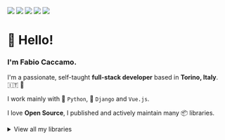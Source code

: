 [![](https://img.shields.io/github/stars/fabiocaccamo?style=flat&color=black&logo=github&logoColor=white&label=GitHub%20stars)](https://github.com/fabiocaccamo)
[![](https://img.shields.io/github/sponsors/fabiocaccamo?style=flat&color=purple&logo=github&logoColor=white&label=GitHub%20sponsors)](https://github.com/sponsors/fabiocaccamo)
[![](https://img.shields.io/github/followers/fabiocaccamo?style=flat&color=blueviolet&label=GitHub%20followers&logo=github)](https://github.com/fabiocaccamo?tab=followers)
[![](https://img.shields.io/twitter/follow/fabiocaccamo?color=blue&label=Twitter%20%40fabiocaccamo&logo=twitter&style=flat)](https://twitter.com/fabiocaccamo)
[![](https://polar.sh/embed/seeks-funding-shield.svg?org=fabiocaccamo)](https://polar.sh/fabiocaccamo)

# :wave: Hello!
### I'm Fabio Caccamo.
I'm a passionate, self-taught **full-stack developer** based in **Torino, Italy**. :it: :pinched_fingers:

I work mainly with :snake: `Python`, :unicorn: `Django` and `Vue.js`.

I love **Open Source**, I published and actively maintain many 📦 libraries.

<details><summary>View all my libraries</summary>
<p>
<table>
    <tbody>
        <tr>
            <td>
                :unicorn:
            </td>
            <td>
                <a href="https://github.com/fabiocaccamo/django-admin-interface">django-admin-interface</a>
            </td>
            <td>
                <a href="https://github.com/fabiocaccamo/django-admin-interface/stargazers"><img src="https://img.shields.io/github/stars/fabiocaccamo/django-admin-interface?style=flat&color=black" /></a>
            </td>
            <td>
                <a href="https://github.com/fabiocaccamo/django-admin-interface/issues"><img src="https://img.shields.io/github/issues/fabiocaccamo/django-admin-interface?style=flat" /></a>
            </td>
            <td>
                <a href="https://github.com/fabiocaccamo/django-admin-interface/pulls"><img src="https://img.shields.io/github/issues-pr/fabiocaccamo/django-admin-interface?style=flat" /></a>
            </td>
        </tr>
        <tr>
            <td>
                :iphone:
            </td>
            <td>
                <a href="https://github.com/fabiocaccamo/FCUUID">FCUUID</a>
            </td>
            <td>
                <a href="https://github.com/fabiocaccamo/FCUUID/stargazers"><img src="https://img.shields.io/github/stars/fabiocaccamo/FCUUID?style=flat&color=black" /></a>
            </td>
            <td>
                <a href="https://github.com/fabiocaccamo/FCUUID/issues"><img src="https://img.shields.io/github/issues/fabiocaccamo/FCUUID?style=flat" /></a>
            </td>
            <td>
                <a href="https://github.com/fabiocaccamo/FCUUID/pulls"><img src="https://img.shields.io/github/issues-pr/fabiocaccamo/FCUUID?style=flat" /></a>
            </td>
        </tr>
        <tr>
            <td>
                :snake:
            </td>
            <td>
                <a href="https://github.com/fabiocaccamo/python-benedict">python-benedict</a>
            </td>
            <td>
                <a href="https://github.com/fabiocaccamo/python-benedict/stargazers"><img src="https://img.shields.io/github/stars/fabiocaccamo/python-benedict?style=flat&color=black" /></a>
            </td>
            <td>
                <a href="https://github.com/fabiocaccamo/python-benedict/issues"><img src="https://img.shields.io/github/issues/fabiocaccamo/python-benedict?style=flat" /></a>
            </td>
            <td>
                <a href="https://github.com/fabiocaccamo/python-benedict/pulls"><img src="https://img.shields.io/github/issues-pr/fabiocaccamo/python-benedict?style=flat" /></a>
            </td>
        </tr>
        <tr>
            <td>
                :iphone:
            </td>
            <td>
                <a href="https://github.com/fabiocaccamo/FCFileManager">FCFileManager</a>
            </td>
            <td>
                <a href="https://github.com/fabiocaccamo/FCFileManager/stargazers"><img src="https://img.shields.io/github/stars/fabiocaccamo/FCFileManager?style=flat&color=black" /></a>
            </td>
            <td>
                <a href="https://github.com/fabiocaccamo/FCFileManager/issues"><img src="https://img.shields.io/github/issues/fabiocaccamo/FCFileManager?style=flat" /></a>
            </td>
            <td>
                <a href="https://github.com/fabiocaccamo/FCFileManager/pulls"><img src="https://img.shields.io/github/issues-pr/fabiocaccamo/FCFileManager?style=flat" /></a>
            </td>
        </tr>
        <tr>
            <td>
                :unicorn:
            </td>
            <td>
                <a href="https://github.com/fabiocaccamo/django-treenode">django-treenode</a>
            </td>
            <td>
                <a href="https://github.com/fabiocaccamo/django-treenode/stargazers"><img src="https://img.shields.io/github/stars/fabiocaccamo/django-treenode?style=flat&color=black" /></a>
            </td>
            <td>
                <a href="https://github.com/fabiocaccamo/django-treenode/issues"><img src="https://img.shields.io/github/issues/fabiocaccamo/django-treenode?style=flat" /></a>
            </td>
            <td>
                <a href="https://github.com/fabiocaccamo/django-treenode/pulls"><img src="https://img.shields.io/github/issues-pr/fabiocaccamo/django-treenode?style=flat" /></a>
            </td>
        </tr>
        <tr>
            <td>
                :unicorn:
            </td>
            <td>
                <a href="https://github.com/fabiocaccamo/django-colorfield">django-colorfield</a>
            </td>
            <td>
                <a href="https://github.com/fabiocaccamo/django-colorfield/stargazers"><img src="https://img.shields.io/github/stars/fabiocaccamo/django-colorfield?style=flat&color=black" /></a>
            </td>
            <td>
                <a href="https://github.com/fabiocaccamo/django-colorfield/issues"><img src="https://img.shields.io/github/issues/fabiocaccamo/django-colorfield?style=flat" /></a>
            </td>
            <td>
                <a href="https://github.com/fabiocaccamo/django-colorfield/pulls"><img src="https://img.shields.io/github/issues-pr/fabiocaccamo/django-colorfield?style=flat" /></a>
            </td>
        </tr>
        <tr>
            <td>
                :unicorn:
            </td>
            <td>
                <a href="https://github.com/fabiocaccamo/django-extra-settings">django-extra-settings</a>
            </td>
            <td>
                <a href="https://github.com/fabiocaccamo/django-extra-settings/stargazers"><img src="https://img.shields.io/github/stars/fabiocaccamo/django-extra-settings?style=flat&color=black" /></a>
            </td>
            <td>
                <a href="https://github.com/fabiocaccamo/django-extra-settings/issues"><img src="https://img.shields.io/github/issues/fabiocaccamo/django-extra-settings?style=flat" /></a>
            </td>
            <td>
                <a href="https://github.com/fabiocaccamo/django-extra-settings/pulls"><img src="https://img.shields.io/github/issues-pr/fabiocaccamo/django-extra-settings?style=flat" /></a>
            </td>
        </tr>
        <tr>
            <td>
                :unicorn:
            </td>
            <td>
                <a href="https://github.com/fabiocaccamo/django-maintenance-mode">django-maintenance-mode</a>
            </td>
            <td>
                <a href="https://github.com/fabiocaccamo/django-maintenance-mode/stargazers"><img src="https://img.shields.io/github/stars/fabiocaccamo/django-maintenance-mode?style=flat&color=black" /></a>
            </td>
            <td>
                <a href="https://github.com/fabiocaccamo/django-maintenance-mode/issues"><img src="https://img.shields.io/github/issues/fabiocaccamo/django-maintenance-mode?style=flat" /></a>
            </td>
            <td>
                <a href="https://github.com/fabiocaccamo/django-maintenance-mode/pulls"><img src="https://img.shields.io/github/issues-pr/fabiocaccamo/django-maintenance-mode?style=flat" /></a>
            </td>
        </tr>
        <tr>
            <td>
                :iphone:
            </td>
            <td>
                <a href="https://github.com/fabiocaccamo/FCCurrentLocationGeocoder">FCCurrentLocationGeocoder</a>
            </td>
            <td>
                <a href="https://github.com/fabiocaccamo/FCCurrentLocationGeocoder/stargazers"><img src="https://img.shields.io/github/stars/fabiocaccamo/FCCurrentLocationGeocoder?style=flat&color=black" /></a>
            </td>
            <td>
                <a href="https://github.com/fabiocaccamo/FCCurrentLocationGeocoder/issues"><img src="https://img.shields.io/github/issues/fabiocaccamo/FCCurrentLocationGeocoder?style=flat" /></a>
            </td>
            <td>
                <a href="https://github.com/fabiocaccamo/FCCurrentLocationGeocoder/pulls"><img src="https://img.shields.io/github/issues-pr/fabiocaccamo/FCCurrentLocationGeocoder?style=flat" /></a>
            </td>
        </tr>
        <tr>
            <td>
                :snake:
            </td>
            <td>
                <a href="https://github.com/fabiocaccamo/python-fsutil">python-fsutil</a>
            </td>
            <td>
                <a href="https://github.com/fabiocaccamo/python-fsutil/stargazers"><img src="https://img.shields.io/github/stars/fabiocaccamo/python-fsutil?style=flat&color=black" /></a>
            </td>
            <td>
                <a href="https://github.com/fabiocaccamo/python-fsutil/issues"><img src="https://img.shields.io/github/issues/fabiocaccamo/python-fsutil?style=flat" /></a>
            </td>
            <td>
                <a href="https://github.com/fabiocaccamo/python-fsutil/pulls"><img src="https://img.shields.io/github/issues-pr/fabiocaccamo/python-fsutil?style=flat" /></a>
            </td>
        </tr>
        <tr>
            <td>
                :iphone:
            </td>
            <td>
                <a href="https://github.com/fabiocaccamo/FCIPAddressGeocoder">FCIPAddressGeocoder</a>
            </td>
            <td>
                <a href="https://github.com/fabiocaccamo/FCIPAddressGeocoder/stargazers"><img src="https://img.shields.io/github/stars/fabiocaccamo/FCIPAddressGeocoder?style=flat&color=black" /></a>
            </td>
            <td>
                <a href="https://github.com/fabiocaccamo/FCIPAddressGeocoder/issues"><img src="https://img.shields.io/github/issues/fabiocaccamo/FCIPAddressGeocoder?style=flat" /></a>
            </td>
            <td>
                <a href="https://github.com/fabiocaccamo/FCIPAddressGeocoder/pulls"><img src="https://img.shields.io/github/issues-pr/fabiocaccamo/FCIPAddressGeocoder?style=flat" /></a>
            </td>
        </tr>
        <tr>
            <td>
                :unicorn:
            </td>
            <td>
                <a href="https://github.com/fabiocaccamo/django-freeze">django-freeze</a>
            </td>
            <td>
                <a href="https://github.com/fabiocaccamo/django-freeze/stargazers"><img src="https://img.shields.io/github/stars/fabiocaccamo/django-freeze?style=flat&color=black" /></a>
            </td>
            <td>
                <a href="https://github.com/fabiocaccamo/django-freeze/issues"><img src="https://img.shields.io/github/issues/fabiocaccamo/django-freeze?style=flat" /></a>
            </td>
            <td>
                <a href="https://github.com/fabiocaccamo/django-freeze/pulls"><img src="https://img.shields.io/github/issues-pr/fabiocaccamo/django-freeze?style=flat" /></a>
            </td>
        </tr>
        <tr>
            <td>
                :snake:
            </td>
            <td>
                <a href="https://github.com/fabiocaccamo/python-codicefiscale">python-codicefiscale</a>
            </td>
            <td>
                <a href="https://github.com/fabiocaccamo/python-codicefiscale/stargazers"><img src="https://img.shields.io/github/stars/fabiocaccamo/python-codicefiscale?style=flat&color=black" /></a>
            </td>
            <td>
                <a href="https://github.com/fabiocaccamo/python-codicefiscale/issues"><img src="https://img.shields.io/github/issues/fabiocaccamo/python-codicefiscale?style=flat" /></a>
            </td>
            <td>
                <a href="https://github.com/fabiocaccamo/python-codicefiscale/pulls"><img src="https://img.shields.io/github/issues-pr/fabiocaccamo/python-codicefiscale?style=flat" /></a>
            </td>
        </tr>
        <tr>
            <td>
                :unicorn:
            </td>
            <td>
                <a href="https://github.com/fabiocaccamo/django-redirects">django-redirects</a>
            </td>
            <td>
                <a href="https://github.com/fabiocaccamo/django-redirects/stargazers"><img src="https://img.shields.io/github/stars/fabiocaccamo/django-redirects?style=flat&color=black" /></a>
            </td>
            <td>
                <a href="https://github.com/fabiocaccamo/django-redirects/issues"><img src="https://img.shields.io/github/issues/fabiocaccamo/django-redirects?style=flat" /></a>
            </td>
            <td>
                <a href="https://github.com/fabiocaccamo/django-redirects/pulls"><img src="https://img.shields.io/github/issues-pr/fabiocaccamo/django-redirects?style=flat" /></a>
            </td>
        </tr>
        <tr>
            <td>
                :snake:
            </td>
            <td>
                <a href="https://github.com/fabiocaccamo/python-fontbro">python-fontbro</a>
            </td>
            <td>
                <a href="https://github.com/fabiocaccamo/python-fontbro/stargazers"><img src="https://img.shields.io/github/stars/fabiocaccamo/python-fontbro?style=flat&color=black" /></a>
            </td>
            <td>
                <a href="https://github.com/fabiocaccamo/python-fontbro/issues"><img src="https://img.shields.io/github/issues/fabiocaccamo/python-fontbro?style=flat" /></a>
            </td>
            <td>
                <a href="https://github.com/fabiocaccamo/python-fontbro/pulls"><img src="https://img.shields.io/github/issues-pr/fabiocaccamo/python-fontbro?style=flat" /></a>
            </td>
        </tr>
        <tr>
            <td>
                :computer:
            </td>
            <td>
                <a href="https://github.com/fabiocaccamo/utils.js">utils.js</a>
            </td>
            <td>
                <a href="https://github.com/fabiocaccamo/utils.js/stargazers"><img src="https://img.shields.io/github/stars/fabiocaccamo/utils.js?style=flat&color=black" /></a>
            </td>
            <td>
                <a href="https://github.com/fabiocaccamo/utils.js/issues"><img src="https://img.shields.io/github/issues/fabiocaccamo/utils.js?style=flat" /></a>
            </td>
            <td>
                <a href="https://github.com/fabiocaccamo/utils.js/pulls"><img src="https://img.shields.io/github/issues-pr/fabiocaccamo/utils.js?style=flat" /></a>
            </td>
        </tr>
        <tr>
            <td>
                :octocat:
            </td>
            <td>
                <a href="https://github.com/fabiocaccamo/create-matrix-action">create-matrix-action</a>
            </td>
            <td>
                <a href="https://github.com/fabiocaccamo/create-matrix-action/stargazers"><img src="https://img.shields.io/github/stars/fabiocaccamo/create-matrix-action?style=flat&color=black" /></a>
            </td>
            <td>
                <a href="https://github.com/fabiocaccamo/create-matrix-action/issues"><img src="https://img.shields.io/github/issues/fabiocaccamo/create-matrix-action?style=flat" /></a>
            </td>
            <td>
                <a href="https://github.com/fabiocaccamo/create-matrix-action/pulls"><img src="https://img.shields.io/github/issues-pr/fabiocaccamo/create-matrix-action?style=flat" /></a>
            </td>
        </tr>
        <tr>
            <td>
                :computer:
            </td>
            <td>
                <a href="https://github.com/fabiocaccamo/tabbo.js">tabbo.js</a>
            </td>
            <td>
                <a href="https://github.com/fabiocaccamo/tabbo.js/stargazers"><img src="https://img.shields.io/github/stars/fabiocaccamo/tabbo.js?style=flat&color=black" /></a>
            </td>
            <td>
                <a href="https://github.com/fabiocaccamo/tabbo.js/issues"><img src="https://img.shields.io/github/issues/fabiocaccamo/tabbo.js?style=flat" /></a>
            </td>
            <td>
                <a href="https://github.com/fabiocaccamo/tabbo.js/pulls"><img src="https://img.shields.io/github/issues-pr/fabiocaccamo/tabbo.js?style=flat" /></a>
            </td>
        </tr>
    </tbody>
</table>
</p>
</details>
